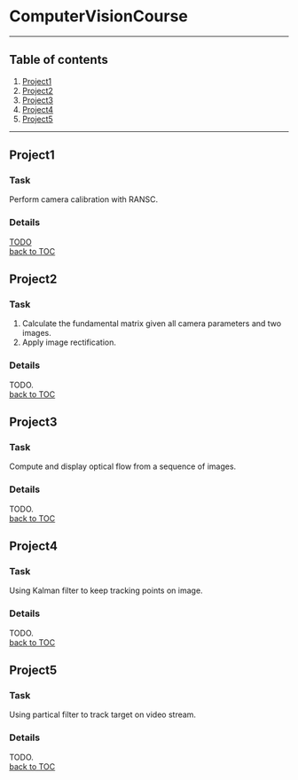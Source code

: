 # ComputerVisionCourse
-------
## <span id="TOC">Table of contents</span>
1. [Project1](#P1)
2. [Project2](#P2)
3. [Project3](#P3)
4. [Project4](#P4)
5. [Project5](#P5)
-------
## <span id="P1">Project1</span>
### Task
Perform camera calibration with RANSC.
### Details
[TODO](http)  
[back to TOC](#TOC)

## <span id="P2">Project2</span>
### Task
1. Calculate the fundamental matrix given all camera parameters and two images.
2. Apply image rectification.
### Details
TODO.  
[back to TOC](#TOC)
## <span id="P3">Project3</span>
### Task
Compute and display optical flow from a sequence of images.
### Details
TODO.  
[back to TOC](#TOC)
## <span id="P4">Project4</span>
### Task
Using Kalman filter to keep tracking points on image.
### Details
TODO.  
[back to TOC](#TOC)
## <span id="P5">Project5</span>
### Task
Using partical filter to track target on video stream.
### Details
TODO.  
[back to TOC](#TOC)
